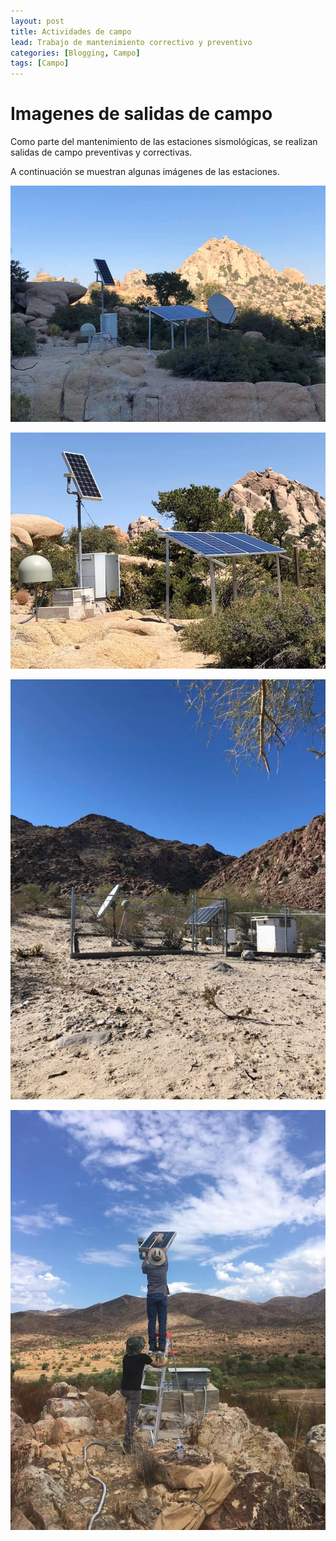 ```yaml
---
layout: post
title: Actividades de campo
lead: Trabajo de mantenimiento correctivo y preventivo
categories: [Blogging, Campo]
tags: [Campo]
---
```



# Imagenes de salidas de campo

Como parte del mantenimiento de las estaciones sismológicas, se realizan salidas de campo preventivas y correctivas.

A continuación se muestran algunas imágenes de las estaciones.

![Descripción de la imagen](/image/Santa_IsabelViejo.jpg "Santa Isabel")

![Descripción de la imagen](/image/Rancho_SamLuis.jpg "Rancho San Luis")

![Descripción de la imagen](/image/Rancho_alamar.jpg "Rancho Alamar")

![Descripción de la imagen](/image/rancho_aguaCaliente.jpg "Rancho Agua Caliente")

